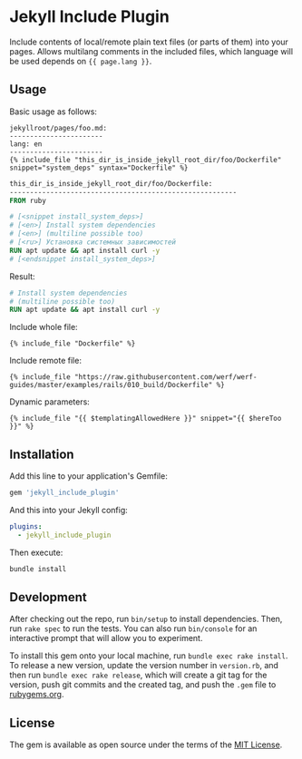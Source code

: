 # Jekyll Include Plugin

Include contents of local/remote plain text files (or parts of them) into your pages.
Allows multilang comments in the included files, which language will be used depends on `{{ page.lang }}`.

## Usage

Basic usage as follows:

```jinja
jekyllroot/pages/foo.md:
-----------------------
lang: en
-----------------------
{% include_file "this_dir_is_inside_jekyll_root_dir/foo/Dockerfile" snippet="system_deps" syntax="Dockerfile" %}
```

```Dockerfile
this_dir_is_inside_jekyll_root_dir/foo/Dockerfile:
--------------------------------------------------------
FROM ruby

# [<snippet install_system_deps>]
# [<en>] Install system dependencies
# [<en>] (multiline possible too)
# [<ru>] Установка системных зависимостей
RUN apt update && apt install curl -y
# [<endsnippet install_system_deps>]
```

Result:
```Dockerfile
# Install system dependencies
# (multiline possible too)
RUN apt update && apt install curl -y
```

Include whole file:
```jinja
{% include_file "Dockerfile" %}
```

Include remote file:
```jinja
{% include_file "https://raw.githubusercontent.com/werf/werf-guides/master/examples/rails/010_build/Dockerfile" %}
```

Dynamic parameters:
```jinja
{% include_file "{{ $templatingAllowedHere }}" snippet="{{ $hereToo }}" %}
```

## Installation

Add this line to your application's Gemfile:

```ruby
gem 'jekyll_include_plugin'
```

And this into your Jekyll config:
```yaml
plugins:
  - jekyll_include_plugin
```

Then execute:
```bash
bundle install
```

## Development

After checking out the repo, run `bin/setup` to install dependencies. Then, run `rake spec` to run the tests. You can also run `bin/console` for an interactive prompt that will allow you to experiment.

To install this gem onto your local machine, run `bundle exec rake install`. To release a new version, update the version number in `version.rb`, and then run `bundle exec rake release`, which will create a git tag for the version, push git commits and the created tag, and push the `.gem` file to [rubygems.org](https://rubygems.org).

## License

The gem is available as open source under the terms of the [MIT License](https://opensource.org/licenses/MIT).
